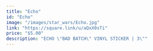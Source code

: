 ```yaml
---
title: "Echo"
id: "Echo"
image: "/images/star_wars/Echo.jpg"
link: "https://square.link/u/aQxX0sTi"
price: "$5.00"
description: "ECHO \"BAD BATCH\" VINYL STICKER | 3\""
---
```

